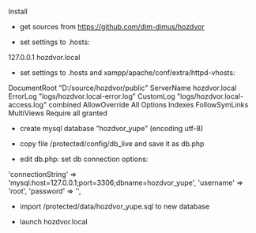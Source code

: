 Install

- get sources from https://github.com/dim-dimus/hozdvor

- set settings to .hosts:

127.0.0.1 hozdvor.local

- set settings to .hosts and xampp/apache/conf/extra/httpd-vhosts:

<VirtualHost hozdvor.local:80>
    DocumentRoot "D:/source/hozdvor/public"
    ServerName hozdvor.local
    ErrorLog "logs/hozdvor.local-error.log"
    CustomLog "logs/hozdvor.local-access.log" combined
    <Directory "D:/source/hozdvor/public">
           AllowOverride All
        Options Indexes FollowSymLinks MultiViews
        Require all granted
    </Directory>
</VirtualHost>

- create mysql database "hozdvor_yupe" (encoding  utf-8) 

- copy file /protected/config/db_live and save it as db.php

- edit db.php: set db connection options:

'connectionString' => 'mysql:host=127.0.0.1;port=3306;dbname=hozdvor_yupe',
'username' => 'root',
'password' => '',

- import /protected/data/hozdvor_yupe.sql to new database

- launch hozdvor.local